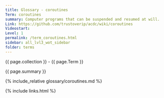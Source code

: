 ```yaml
---
title: Glossary - coroutines
Term: coroutines
summary: Computer programs that can be suspended and resumed at will.
Link: https://github.com/trustoverip/acdc/wiki/coroutines
Videostart: 
Level: 1
permalink: /term_coroutines.html
sidebar: all_lvl3_wot_sidebar
folder: terms
---
```


{{ page.collection }} - {{ page.Term }}

   {{ page.summary }}

{% include_relative glossary/coroutines.md %}

 {% include links.html %} 
